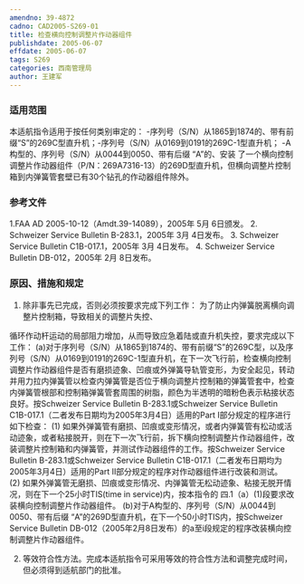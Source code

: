```yaml
---
amendno: 39-4872
cadno: CAD2005-S269-01
title: 检查横向控制调整片作动器组件
publishdate: 2005-06-07
effdate: 2005-06-07
tags: S269
categories: 西南管理局
author: 王建军
---
```


### 适用范围 
本适航指令适用于按任何类别审定的： -序列号（S/N）从1865到1874的、带有前缀“S”的269C型直升机；-序列号（S/N）从0169到0191的269C-1型直升机； -A构型的、序列号（S/N）从0044到0050、带有后缀 “A”的、安装
了一个横向控制调整片作动器组件（P/N：269A7316-13）的269D型直升机，但横向调整片控制箱到内弹簧管套壁已有30个钻孔的作动器组件除外。

<!--more-->
### 参考文件
1.FAA 
AD 2005-10-12（Amdt.39-14089），2005年 5月 6日颁发。 
2.
Schweizer Service Bulletin B-283.1，2005年 3月 4日发布。 
3.
Schweizer Service Bulletin C1B-017.1，2005年 3月 4日发布。 
4.
Schweizer Service Bulletin DB-012，2005年 2月 8日发布。

### 原因、措施和规定 
1. 	除非事先已完成，否则必须按要求完成下列工作： 为了防止内弹簧脱离横向调整片控制箱，导致相关的调整片失控、

  
循环作动杆运动的局部阻力增加，从而导致应急着陆或直升机失控，要求完成以下工作： 
(a)对于序列号（S/N）从1865到1874的、带有前缀“S”的269C型，以及序列号（S/N）从0169到0191的269C-1型直升机，在下一次飞行前，检查横向控制调整片作动器组件是否有磨损迹象、凹痕或外弹簧导轨管变形，为安全起见，转动并用力拉内弹簧管以检查内弹簧管是否位于横向调整片控制箱的弹簧管套中，检查内弹簧管根部和控制箱弹簧管套周围的树脂，颜色为半透明的暗粉色表示粘接状态良好。按Schweizer Service Bulletin B-283.1或Schweizer Service Bulletin C1B-017.1（二者发布日期均为2005年3月4日）适用的Part Ⅰ部分规定的程序进行如下检查： 
(1)
如果外弹簧管有磨损、凹痕或变形情况，或者内弹簧管有松动或活动迹象，或者粘接脱开，则在下一次飞行前，拆下横向控制调整片作动器组件，改装调整片控制箱和内弹簧管，并测试作动器组件的工作。按Schweizer Service Bulletin B-283.1或Schweizer Service Bulletin C1B-017.1（二者发布日期均为2005年3月4日）适用的Part Ⅱ部分规定的程序对作动器组件进行改装和测试。 
(2) 如果外弹簧管无磨损、凹痕或变形情况、内弹簧管无松动迹象、粘接无脱开情况，则在下一个25小时TIS(time in service)内，按本指令的
四.1（a）(1)段要求改装横向控制调整片作动器组件。 
(b)对于A构型的、序列号（S/N）从0044到0050、带有后缀 “A”的269D型直升机，在下一个50小时TIS内，按Schweizer Service Bulletin DB-012（2005年2月8日发布）的a至i段规定的程序改装横向控制调整片作动器组件。 

2. 等效符合性方法。完成本适航指令可采用等效的符合性方法和调整完成时间，但必须得到适航部门的批准。
